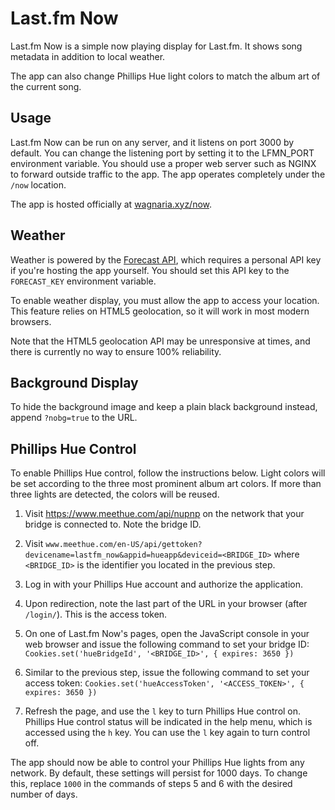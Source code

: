 # Last.fm Now

Last.fm Now is a simple now playing display for Last.fm. It shows song metadata
in addition to local weather.

The app can also change Phillips Hue light colors to match the album art of the
current song.

## Usage

Last.fm Now can be run on any server, and it listens on port 3000 by default.
You can change the listening port by setting it to the LFMN\_PORT environment
variable. You should use a proper web server such as NGINX to forward outside
traffic to the app. The app operates completely under the `/now` location.

The app is hosted officially at [wagnaria.xyz/now](https://wagnaria.xyz/now).

## Weather

Weather is powered by the [Forecast API](https://developer.forecast.io/),
which requires a personal API key if you're hosting the app yourself. You
should set this API key to the `FORECAST_KEY` environment variable.

To enable weather display, you must allow the app to access your location. This
feature relies on HTML5 geolocation, so it will work in most modern browsers.

Note that the HTML5 geolocation API may be unresponsive at times, and there is
currently no way to ensure 100% reliability.

## Background Display

To hide the background image and keep a plain black background instead, append
`?nobg=true` to the URL.

## Phillips Hue Control

To enable Phillips Hue control, follow the instructions below. Light colors
will be set according to the three most prominent album art colors. If more
than three lights are detected, the colors will be reused.

1. Visit https://www.meethue.com/api/nupnp on the network that your bridge is
   connected to. Note the bridge ID.

2. Visit `www.meethue.com/en-US/api/gettoken?devicename=lastfm_now&appid=hueapp&deviceid=<BRIDGE_ID>`
   where `<BRIDGE_ID>` is the identifier you located in the previous step.

3. Log in with your Phillips Hue account and authorize the application.

4. Upon redirection, note the last part of the URL in your browser (after
   `/login/`). This is the access token.

5. On one of Last.fm Now's pages, open the JavaScript console in your web
   browser and issue the following command to set your bridge ID:
   `Cookies.set('hueBridgeId', '<BRIDGE_ID>', { expires: 3650 })`

6. Similar to the previous step, issue the following command to set your access
   token: `Cookies.set('hueAccessToken', '<ACCESS_TOKEN>', { expires: 3650 })`

7. Refresh the page, and use the `l` key to turn Phillips Hue control on.
   Phillips Hue control status will be indicated in the help menu, which is
   accessed using the `h` key. You can use the `l` key again to turn control
   off.

The app should now be able to control your Phillips Hue lights from any
network. By default, these settings will persist for 1000 days. To change this,
replace `1000` in the commands of steps 5 and 6 with the desired number of
days.

